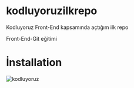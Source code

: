 # kodluyoruzilkrepo
Kodluyoruz Front-End kapsamında açtığım ilk repo

Front-End-Git eğitimi

# İnstallation



![kodluyoruz]("C:\Users\musta\Desktop\Kodluyoruzilkrepo")
